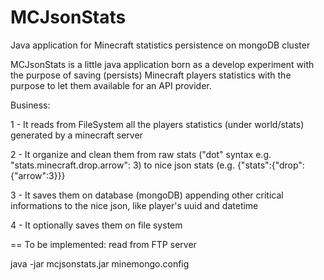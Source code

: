 # MCJsonStats
Java application for Minecraft statistics persistence on mongoDB cluster

MCJsonStats is a little java application born as a develop experiment with the purpose of saving (persists) Minecraft players statistics with the purpose to let them available for an API provider.

Business:

1 - It reads from FileSystem all the players statistics (under world/stats) generated by a minecraft server

2 - It organize and clean them from raw stats ("dot" syntax e.g. "stats.minecraft.drop.arrow": 3) to nice json stats (e.g. {"stats":{"drop":{"arrow":3}}}

3 - It saves them on database (mongoDB) appending other critical informations to the nice json, like player's uuid and datetime

4 - It optionally saves them on file system


== To be implemented: read from FTP server


java -jar mcjsonstats.jar minemongo.config
